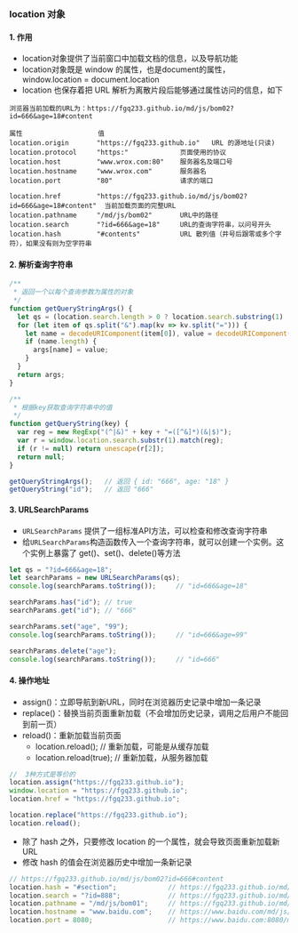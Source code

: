 ### location 对象
#### 1. 作用
* location对象提供了当前窗口中加载文档的信息，以及导航功能
* location对象既是 window 的属性，也是document的属性，window.location = document.location
* location 也保存着把 URL 解析为离散片段后能够通过属性访问的信息，如下

```
浏览器当前加载的URL为：https://fgq233.github.io/md/js/bom02?id=666&age=18#content

属性                   值                    
location.origin       "https://fgq233.github.io"   URL 的源地址(只读)
location.protocol     "https:"             页面使用的协议
location.host         "www.wrox.com:80"    服务器名及端口号
location.hostname     "www.wrox.com"       服务器名
location.port         "80"                 请求的端口

location.href         "https://fgq233.github.io/md/js/bom02?id=666&age=18#content"  当前加载页面的完整URL
location.pathname     "/md/js/bom02"       URL中的路径
location.search       "?id=666&age=18"     URL的查询字符串，以问号开头
location.hash         "#contents"          URL 散列值（井号后跟零或多个字符），如果没有则为空字符串
```

#### 2. 解析查询字符串
```js
/**
 * 返回一个以每个查询参数为属性的对象
 */
function getQueryStringArgs() {
  let qs = (location.search.length > 0 ? location.search.substring(1) : ""), args = {};
  for (let item of qs.split("&").map(kv => kv.split("="))) {
    let name = decodeURIComponent(item[0]), value = decodeURIComponent(item[1]);
    if (name.length) {
      args[name] = value;
    }
  }
  return args;
}

/**
 * 根据key获取查询字符串中的值
 */
function getQueryString(key) {
  var reg = new RegExp("(^|&)" + key + "=([^&]*)(&|$)");
  var r = window.location.search.substr(1).match(reg);
  if (r != null) return unescape(r[2]);
  return null;
}

getQueryStringArgs();   // 返回 { id: "666", age: "18" }
getQueryString("id");   // 返回 "666"
```


#### 3. URLSearchParams 
* `URLSearchParams` 提供了一组标准API方法，可以检查和修改查询字符串 
* 给`URLSearchParams`构造函数传入一个查询字符串，就可以创建一个实例。这个实例上暴露了 get()、set()、delete()等方法

```js
let qs = "?id=666&age=18";
let searchParams = new URLSearchParams(qs);
console.log(searchParams.toString());     // "id=666&age=18"

searchParams.has("id"); // true
searchParams.get("id"); // "666"

searchParams.set("age", "99");
console.log(searchParams.toString());     // "id=666&age=99"

searchParams.delete("age");
console.log(searchParams.toString());     // "id=666"
```


#### 4. 操作地址
* assign()：立即导航到新URL，同时在浏览器历史记录中增加一条记录
* replace()：替换当前页面重新加载（不会增加历史记录，调用之后用户不能回到前一页）
* reload()：重新加载当前页面
  * location.reload();       // 重新加载，可能是从缓存加载
  * location.reload(true);   // 重新加载，从服务器加载

```js
//  3种方式是等价的
location.assign("https://fgq233.github.io");
window.location = "https://fgq233.github.io";
location.href = "https://fgq233.github.io";

location.replace("https://fgq233.github.io");
location.reload();
```

* 除了 hash 之外，只要修改 location 的一个属性，就会导致页面重新加载新 URL
* 修改 hash 的值会在浏览器历史中增加一条新记录

```js
// https://fgq233.github.io/md/js/bom02?id=666#content
location.hash = "#section";             // https://fgq233.github.io/md/js/bom02?id=666#section
location.search = "?id=888";            // https://fgq233.github.io/md/js/bom02?id=888#section
location.pathname = "/md/js/bom01";     // https://fgq233.github.io/md/js/bom01?id=888#section
location.hostname = "www.baidu.com";    // https://www.baidu.com/md/js/bom01?id=888#section
location.port = 8080;                   // https://www.baidu.com:8080/md/js/bom01?id=888#section
```
 